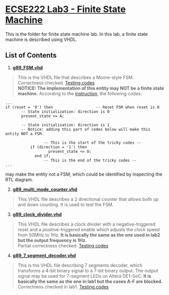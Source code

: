 # [ECSE222 Lab3 - Finite State Machine](https://github.com/Catosine/ECSE222_Digital_Logics/blob/master/Lab3/Lab%20Assignment3.pdf)
This is the folder for finite state machine lab. In this lab, a finite state machine is described using VHDL.  

## List of Contents
1. [**__g89_FSM.vhd__**](https://github.com/Catosine/ECSE222_Digital_Logics/blob/master/Lab3/code/g89_FSM.vhd)  
> This is the VHDL file that describes a Moore-style FSM.  
> Correctness checked. [Testing codes](https://github.com/Catosine/ECSE222_Digital_Logics/blob/master/Lab3/code/g89_FSM.vht)  
> **NOTICE: The implementation of this entity may NOT be a finite state machine.** According to the [instruction](https://github.com/Catosine/ECSE222_Digital_Logics/blob/master/Lab3/Lab%20Assignment3.pdf), the following codes:  
 ~~~~
...
if (reset = '0') then 					-- Reset FSM when reset is 0
		-- State initialization: direction is 0
		present_state <= A;
		
		-- State initialization: direction is 1
		-- Notice: adding this part of codes below will make this entity NOT a FSM.
		
				  -- This is the start of the tricky codes --
	        if (direction = '1') then
			        present_state <= O;
		      end if;
				  -- This is the end of the tricky codes --
...
~~~~
may make the entity not a FSM, which could be identified by inspecting the RTL diagram.  

2. [**__g89_multi_mode_counter.vhd__**](https://github.com/Catosine/ECSE222_Digital_Logics/blob/master/Lab3/code/g89_multi_mode_counter.vhd)  
> This VHDL file describes a 2 directional counter that allows both up and down counting. It is used to test the FSM.  

3. [**__g89_clock_divider.vhd__**](https://github.com/Catosine/ECSE222_Digital_Logics/blob/master/Lab3/code/g89_clock_divider.vhd)  
> This VHDL file describes a clock divider with a negative-triggered reset and a positive-triggered enable which adjusts the clock speed from 50MHz to 1Hz. __It is basically the same as the one used in lab2 but the output frequency is 1Hz.__  
> Partial correctness checked. [Testing codes](https://github.com/Catosine/ECSE222---VHDL/blob/master/Lab2/g89_clock_divider.vht)  

4. [**__g89_7_segment_decoder.vhd__**](https://github.com/Catosine/ECSE222_Digital_Logics/blob/master/Lab3/code/g89_7_segment_decoder.vhd)  
> This is the VHDL file describing 7 segments decoder, which transforms a 4-bit binary signal to a 7-bit binary output. The output signal may be used for 7-segment LEDs on Altera DE1-SoC. __It is basically the same as the one in lab1 but the cases A-F are blocked.__  
> Correctness checked in lab1. [Testing codes](https://github.com/Catosine/ECSE222_Digital_Logics/blob/master/Lab1/code/g89_7_segment_decoder.vht)  
